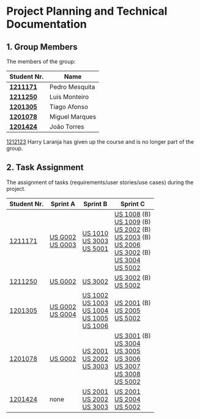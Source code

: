 # Project Planning and Technical Documentation

## 1. Group Members

The members of the group:

| Student Nr.	                     | Name			        |
|----------------------------------|----------------|
| **[1211171](1211171/readme.md)** | Pedro Mesquita |
| **[1211250](1211250/readme.md)** | Luis Monteiro  |
| **[1201305](1201305/readme.md)** | Tiago Afonso   |
| **[1201078](1201078/readme.md)** | Miguel Marques |
| **[1201424](1201424/readme.md)** | João Torres    |

[1212123](1212123/readme.md) Harry Laranja has given up the course and is no longer part of the group.

## 2. Task Assignment

The assignment of tasks (requirements/user stories/use cases) during the project.


| Student Nr.	                 | Sprint A                                                               | Sprint B                                                                                                                                                                                                      | Sprint C                                                                                                                                                                                                                                                                                                                                                             |
|------------------------------|------------------------------------------------------------------------|---------------------------------------------------------------------------------------------------------------------------------------------------------------------------------------------------------------|----------------------------------------------------------------------------------------------------------------------------------------------------------------------------------------------------------------------------------------------------------------------------------------------------------------------------------------------------------------------|
| [1211171](1211171/readme.md) | [US G002](Sprint1/us_g002/readme.md) <br/>[US G003](us_g003/readme.md) | [US 1010](SprintB/us_1010/README.md) <br/> [US 3003](SprintB/us_3003/README.md) <br/> [US 5001](SprintB/us_5001/README.md)                                                                                    | [US 1008](SprintC/us_1008/README.md) (B) <br/> [US 1009](SprintC/us_1009/README.md) (B) <br/> [US 2002](SprintC/us_2002/README.md) (B) <br/> [US 2003](SprintC/us_2003/README.md) (B) <br/> [US 2006](SprintC/us_2006/README.md) <br/> [US 3002](SprintC/us_3002/README.md) (B) <br/> [US 3004](SprintC/us_3004/README.md)<br/> [US 5002](SprintC/us_5002/README.md) |
| [1211250](1211250/readme.md) | [US G002](us_g002/readme.md)<br/>                                      | [US 3002](docs/SprintB/us_3002/readme.md)                                                                                                                                                                     | [US 3002](SprintC/us_3002/README.md) (B) <br/>[US 5002](SprintC/us_5002/README.md)                                                                                                                                                                                                                                                                                   |
| [1201305](1201305/README.md) | [US G002](us_g002/readme.md) <br/>[US G004](us_g004/readme.md)         | [US 1002](SprintB/us_1002/README.md) <br/> [US 1003](SprintB/us_1003/README.md) <br/>[US 1004](SprintB/us_1004/README.md) <br/>[US 1005](SprintB/us_1005/README.md) <br/>[US 1006](SprintB/us_1006/README.md) | [US 2001](SprintC/us_2001/README.md) (B) <br/> [US 2005](SprintC/us_2005/README.md) <br/> [US 5002](SprintC/us_5002/README.md)                                                                                                                                                                                                                                       |
| [1201078](1201078/readme.md) | [US G002](us_g002/readme.md)                                           | [US 2001](SprintC/us_2001/README.md) <br/> [US 2002](SprintC/us_2002/README.md) <br/> [US 3003](SprintB/us_3003/README.md)                                                                                    | [US 3001](SprintC/us_3001/README.md) (B) <br/> [US 3004](SprintC/us_3004/README.md) <br/> [US 3005](SprintB/us_3005/README.md) <br/> [US 3006](SprintB/us_3006/README.md) <br/> [US 3007](SprintB/us_3007/README.md) <br/> [US 3008](SprintB/us_3008/README.md)<br/>[US 5002](SprintC/us_5002/README.md)                                                             |
| [1201424](1201424/readme.md) | none                                                                   | [US 2001](SprintB/us_2001/README.md) <br/> [US 2002](SprintB/us_2002/README.md) <br/> [US 3003](SprintB/us_3003/README.md)                                                                                    | [US 2001](SprintB/us_2001/README.md) <br/> [US 2004](SprintC/us_2004/README.md) <br/> [US 5002](SprintC/us_5002/README.md)                                                                                                                                                                                                                                           |


[comment]: <> ()

[comment]: <> (Markdown Comment)

[comment]: <> (G001 - As Project Manager, I want the team to follow the technical constraints and concerns of the project )

[comment]: <> (G002 - As Project Manager, I want the team to elaborate a Domain Model using DDD.)

[comment]: <> (G003 - As Project Manager, I want the team to use the defined project repository and continuous integration server.)

[comment]: <> (G004 - As Project Manager, I want the team to add to the project the necessary scripts, so that build/executions/deployments/... can be executed effortlessly.)

[comment]: <> (G005 - As Project Manager, I want the team to configure the project structure to facilitate / accelerate the development of upcoming user stories.)

[comment]: <> (G006 - As a Project Managers, I want the system to support and apply authentication and authorization for all its users and functionalities.)

